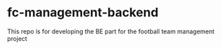 # fc-management-backend
 This repo is for developing the BE part for the football team management project
